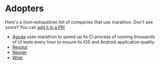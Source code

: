 # Adopters

Here's a (non-exhaustive) list of companies that use marathon. Don't see yours? You
can [add it in a PR!](https://github.com/MarathonLabs/marathon/edit/develop/ADOPTERS.md)

* [Agoda](https://github.com/agoda-com) uses marathon to speed up its CI process of running thousands of UI tests every hour to ensure its iOS and Android application quality.
* [Revolut](https://github.com/revolut-mobile)
* [Nexign](https://nexign.com)
* [Wink](https://wink.ru)
